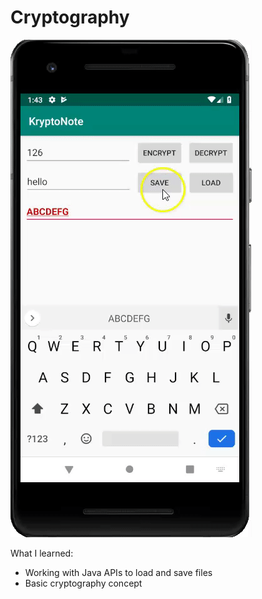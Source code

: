 # Cryptography

![](kryptogif.gif)


What I learned:
- Working with Java APIs to load and save files
- Basic cryptography concept

